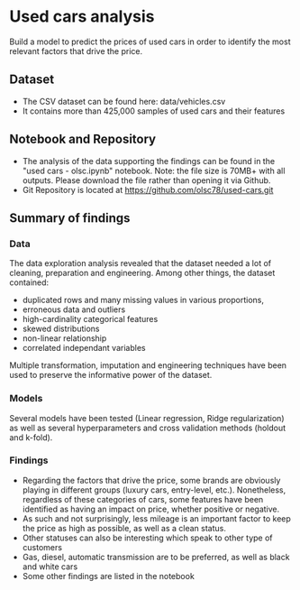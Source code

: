 # Used cars analysis
Build a model to predict the prices of used cars in order to identify the most relevant factors that drive the price.

## Dataset
- The CSV dataset can be found here: data/vehicles.csv
- It contains more than 425,000 samples of used cars and their features

## Notebook and Repository
- The analysis of the data supporting the findings can be found in the "used cars - olsc.ipynb" notebook. Note: the file size is 70MB+ with all outputs. Please download the file rather than opening it via Github.
- Git Repository is located at https://github.com/olsc78/used-cars.git

## Summary of findings

### Data
The data exploration analysis revealed that the dataset needed a lot of cleaning, preparation and engineering. Among other things, the dataset contained:
- duplicated rows and many missing values in various proportions, 
- erroneous data and outliers
- high-cardinality categorical features
- skewed distributions
- non-linear relationship
- correlated independant variables
  
Multiple transformation, imputation and engineering techniques have been used to preserve the informative power of the dataset.

### Models
Several models have been tested (Linear regression, Ridge regularization) as well as several hyperparameters and cross validation methods (holdout and k-fold).

### Findings
- Regarding the factors that drive the price, some brands are obviously playing in different groups (luxury cars, entry-level, etc.). Nonetheless, regardless of these categories of cars, some features have been identified as having an impact on price, whether positive or negative. 
- As such and not surprisingly, less mileage is an important factor to keep the price as high as possible, as well as a clean status.
- Other statuses can also be interesting which speak to other type of customers
- Gas, diesel, automatic transmission are to be preferred, as well as black and white cars
- Some other findings are listed in the notebook
